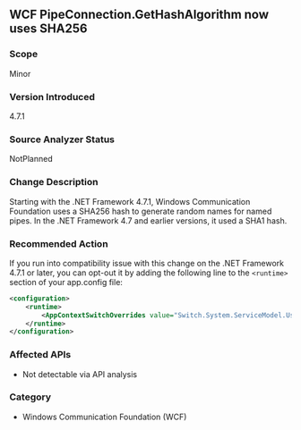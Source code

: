 ## WCF PipeConnection.GetHashAlgorithm now uses SHA256

### Scope
Minor
### Version Introduced
4.7.1
### Source Analyzer Status
NotPlanned
### Change Description
Starting with the .NET Framework 4.7.1, Windows Communication Foundation uses a SHA256 hash to generate random names for named pipes. In the .NET Framework 4.7 and earlier versions, it used a SHA1 hash.

### Recommended Action
If you run into compatibility issue with this change on the .NET Framework 4.7.1 or later, you can opt-out it by adding the following line to the `<runtime>` section of your app.config file:

```xml
<configuration>
    <runtime>
	    <AppContextSwitchOverrides value="Switch.System.ServiceModel.UseSha1InPipeConnectionGetHashAlgorithm=true" />
	</runtime>
</configuration>
```

### Affected APIs
* Not detectable via API analysis

### Category
* Windows Communication Foundation (WCF)

<!--
    ### Original Bug
    [395685] (https://devdiv.visualstudio.com/web/wi.aspx?pcguid=011b8bdf-6d56-4f87-be0d-0092136884d9&id=395685)
-->

